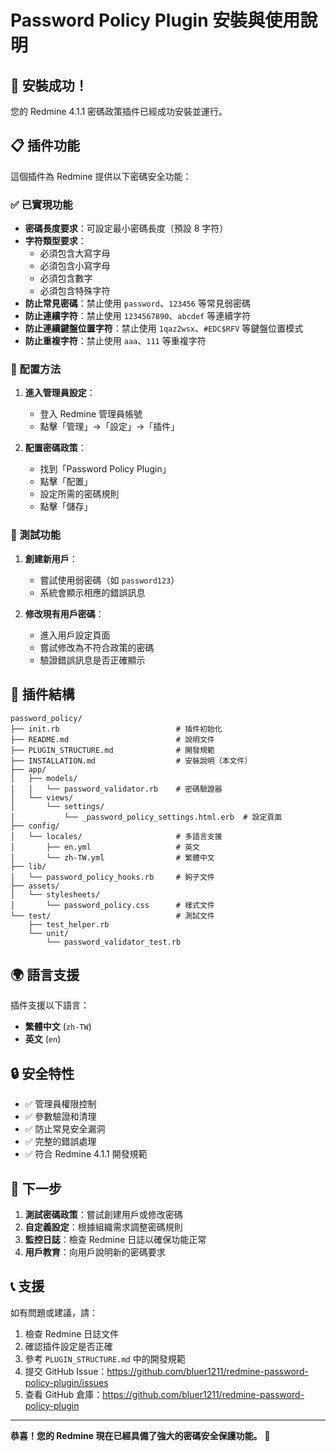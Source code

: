 # Password Policy Plugin 安裝與使用說明

## 🎉 安裝成功！

您的 Redmine 4.1.1 密碼政策插件已經成功安裝並運行。

## 📋 插件功能

這個插件為 Redmine 提供以下密碼安全功能：

### ✅ 已實現功能
- **密碼長度要求**：可設定最小密碼長度（預設 8 字符）
- **字符類型要求**：
  - 必須包含大寫字母
  - 必須包含小寫字母
  - 必須包含數字
  - 必須包含特殊字符
- **防止常見密碼**：禁止使用 `password`、`123456` 等常見弱密碼
- **防止連續字符**：禁止使用 `1234567890`、`abcdef` 等連續字符
- **防止連續鍵盤位置字符**：禁止使用 `1qaz2wsx`、`#EDC$RFV` 等鍵盤位置模式
- **防止重複字符**：禁止使用 `aaa`、`111` 等重複字符

### 🔧 配置方法

1. **進入管理員設定**：
   - 登入 Redmine 管理員帳號
   - 點擊「管理」→「設定」→「插件」

2. **配置密碼政策**：
   - 找到「Password Policy Plugin」
   - 點擊「配置」
   - 設定所需的密碼規則
   - 點擊「儲存」

### 🧪 測試功能

1. **創建新用戶**：
   - 嘗試使用弱密碼（如 `password123`）
   - 系統會顯示相應的錯誤訊息

2. **修改現有用戶密碼**：
   - 進入用戶設定頁面
   - 嘗試修改為不符合政策的密碼
   - 驗證錯誤訊息是否正確顯示

## 📁 插件結構

```
password_policy/
├── init.rb                          # 插件初始化
├── README.md                        # 說明文件
├── PLUGIN_STRUCTURE.md              # 開發規範
├── INSTALLATION.md                  # 安裝說明（本文件）
├── app/
│   ├── models/
│   │   └── password_validator.rb    # 密碼驗證器
│   └── views/
│       └── settings/
│           └── _password_policy_settings.html.erb  # 設定頁面
├── config/
│   └── locales/                     # 多語言支援
│       ├── en.yml                   # 英文
│       └── zh-TW.yml                # 繁體中文
├── lib/
│   └── password_policy_hooks.rb     # 鉤子文件
├── assets/
│   └── stylesheets/
│       └── password_policy.css      # 樣式文件
└── test/                            # 測試文件
    ├── test_helper.rb
    └── unit/
        └── password_validator_test.rb
```

## 🌍 語言支援

插件支援以下語言：
- **繁體中文** (`zh-TW`)
- **英文** (`en`)

## 🔒 安全特性

- ✅ 管理員權限控制
- ✅ 參數驗證和清理
- ✅ 防止常見安全漏洞
- ✅ 完整的錯誤處理
- ✅ 符合 Redmine 4.1.1 開發規範

## 🚀 下一步

1. **測試密碼政策**：嘗試創建用戶或修改密碼
2. **自定義設定**：根據組織需求調整密碼規則
3. **監控日誌**：檢查 Redmine 日誌以確保功能正常
4. **用戶教育**：向用戶說明新的密碼要求

## 📞 支援

如有問題或建議，請：
1. 檢查 Redmine 日誌文件
2. 確認插件設定是否正確
3. 參考 `PLUGIN_STRUCTURE.md` 中的開發規範
4. 提交 GitHub Issue：https://github.com/bluer1211/redmine-password-policy-plugin/issues
5. 查看 GitHub 倉庫：https://github.com/bluer1211/redmine-password-policy-plugin

---

**恭喜！您的 Redmine 現在已經具備了強大的密碼安全保護功能。** 🎊 